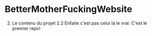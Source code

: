 # BetterMotherFuckingWebsite
2. Le contenu du projet 2.2 Enfaite c'est pas celui là le vrai. C'est le premier repo!
